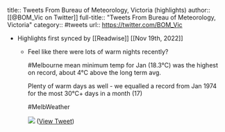 title:: Tweets From Bureau of Meteorology, Victoria (highlights)
author:: [[@BOM_Vic on Twitter]]
full-title:: "Tweets From Bureau of Meteorology, Victoria"
category:: #tweets
url:: https://twitter.com/BOM_Vic

- Highlights first synced by [[Readwise]] [[Nov 19th, 2022]]
	- Feel like there were lots of warm nights recently?
	  
	  #Melbourne mean minimum temp for Jan (18.3°C) was the highest on record,  about 4°C above the long term avg.
	  
	  Plenty of warm days as well - we equalled a record from Jan 1974 for the most 30°C+ days in a month (17)
	  
	  #MelbWeather 
	  
	  ![](https://pbs.twimg.com/media/FKdU6ymXMAAsJ17.jpg) ([View Tweet](https://twitter.com/BOM_Vic/status/1488251572790476803))